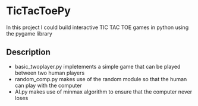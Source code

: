 # TicTacToePy
In this project I could build interactive TIC TAC TOE games in python using the pygame library
## Description
- basic_twoplayer.py impletements a simple game that can be played between two human players
- random_comp.py makes use of the random module so that the human can play with the computer
- AI.py makes use of minmax algorithm to ensure that the computer never loses
